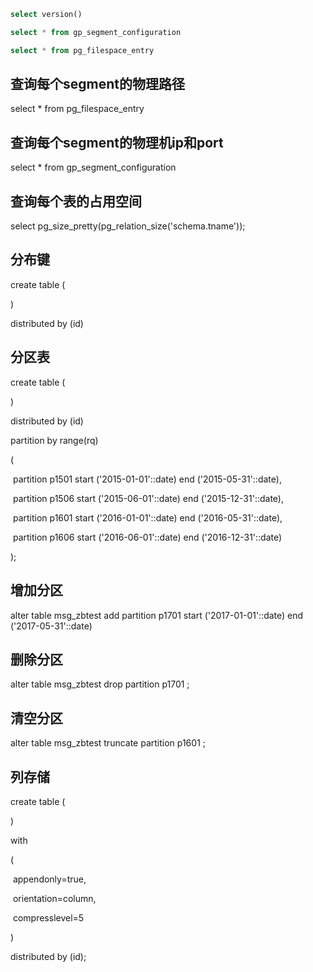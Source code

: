 ```sql
select version()

select * from gp_segment_configuration

select * from pg_filespace_entry
```



## 查询每个segment的物理路径

 

select * from pg_filespace_entry

 

## 查询每个segment的物理机ip和port

 

select * from gp_segment_configuration

 

## 查询每个表的占用空间

 

select pg_size_pretty(pg_relation_size('schema.tname'));



## 分布键

 

create table (

)

distributed by (id)

 

## 分区表

 

create table (

)

distributed by (id)

partition by range(rq)

(

​    partition p1501 start ('2015-01-01'::date) end ('2015-05-31'::date),

​    partition p1506 start ('2015-06-01'::date) end ('2015-12-31'::date),

​    partition p1601 start ('2016-01-01'::date) end ('2016-05-31'::date),

​    partition p1606 start ('2016-06-01'::date) end ('2016-12-31'::date)

);

 

## 增加分区

 

alter table msg_zbtest add partition p1701 start ('2017-01-01'::date) end ('2017-05-31'::date)

 

## 删除分区

alter table msg_zbtest drop partition p1701 ;

 

## 清空分区

alter table msg_zbtest truncate partition p1601 ;

 

## 列存储

 

create table (

)

with

(

​    appendonly=true,

​    orientation=column,

​    compresslevel=5

)

distributed by (id);